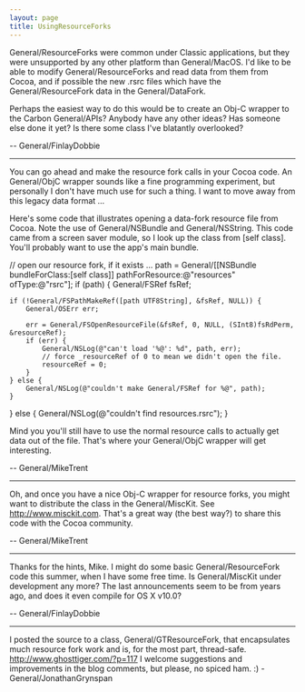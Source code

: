 ```yaml
---
layout: page
title: UsingResourceForks
---
```




General/ResourceForks were common under Classic applications, but they were unsupported by any other platform than General/MacOS. I'd like to be able to modify General/ResourceForks and read data from them from Cocoa, and if possible the new .rsrc files which have the General/ResourceFork data in the General/DataFork.

Perhaps the easiest way to do this would be to create an Obj-C wrapper to the Carbon General/APIs? Anybody have any other ideas? Has someone else done it yet? Is there some class I've blatantly overlooked?

-- General/FinlayDobbie

----

You can go ahead and make the resource fork calls in your Cocoa code. An General/ObjC wrapper sounds like a fine programming experiment, but personally I don't have much use for such a thing. I want to move away from this legacy data format ...

Here's some code that illustrates opening a data-fork resource file from Cocoa. Note the use of General/NSBundle and General/NSString. This code came from a screen saver module, so I look up the class from [self class]. You'll probably want to use the app's main bundle.

    
// open our resource fork, if it exists ...
path = General/[[NSBundle bundleForClass:[self class]] pathForResource:@"resources" ofType:@"rsrc"];
if (path) {
    General/FSRef fsRef;

    if (!General/FSPathMakeRef([path UTF8String], &fsRef, NULL)) {
        General/OSErr err;

        err = General/FSOpenResourceFile(&fsRef, 0, NULL, (SInt8)fsRdPerm, &resourceRef);
        if (err) {
            General/NSLog(@"can't load '%@': %d", path, err);
            // force _resourceRef of 0 to mean we didn't open the file.
            resourceRef = 0;
        }
    } else {
        General/NSLog(@"couldn't make General/FSRef for %@", path);
    }
} else {
    General/NSLog(@"couldn't find resources.rsrc");
}


Mind you you'll still have to use the normal resource calls to actually get data out of the file. That's where your General/ObjC wrapper will get interesting.

-- General/MikeTrent

----

Oh, and once you have a nice Obj-C wrapper for resource forks, you might want to distribute the class in the General/MiscKit. See http://www.misckit.com. That's a great way (the best way?) to share this code with the Cocoa community.

-- General/MikeTrent 

----

Thanks for the hints, Mike. I might do some basic General/ResourceFork code this summer, when I have some free time. Is General/MiscKit under development any more? The last announcements seem to be from years ago, and does it even compile for OS X v10.0?

-- General/FinlayDobbie

----

I posted the source to a class, General/GTResourceFork, that encapsulates much resource fork work and is, for the most part, thread-safe. http://www.ghosttiger.com/?p=117 I welcome suggestions and improvements in the blog comments, but please, no spiced ham. :) -General/JonathanGrynspan
